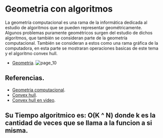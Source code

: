# Geometria con algoritmos
La geometría computacional es una rama de la informática dedicada al estudio de algoritmos que se pueden representar geométricamente. 
Algunos problemas puramente geométricos surgen del estudio de dichos algoritmos, que también se consideran parte de la geometría computacional. 
También se consideran a estos como una rama gráfica de la computadora, en esta parte se mostraran operaciones basicas de este tema y el algoritmo convex hull.

* [Geometria](https://github.com/Lutyvr02/Algoritmica/blob/main/Contenidos/Geometria/Geo.cpp).
![page_10](https://user-images.githubusercontent.com/101956531/199833798-55146a0d-664c-45d6-a798-c2b56c2cc4b7.jpg)


## Referencias.
* [Geometria computacional](https://en.wikipedia.org/wiki/Computational_geometry).
* [Convex hull](https://cp-algorithms.com/geometry/convex-hull.html).
* [Convex hull en video](https://www.youtube.com/watch?v=B2AJoQSZf4M).

## Su Tiempo algoritmico es: O(K ^ N) donde k es la cantidad de veces que se llama a la funcion a si misma.
